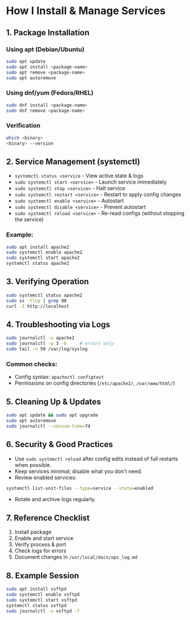 # How I Install & Manage Services

## 1. Package Installation
### Using apt (Debian/Ubuntu)
```bash
sudo apt update
sudo apt install <package-name>
sudo apt remove <package-name>
sudo apt autoremove
```

### Using dnf/yum (Fedora/RHEL)
```bash
sudo dnf install <package-name>
sudo dnf remove <package-name>
```

### Verification
```bash
which <binary>
<binary> --version
```

## 2. Service Management (systemctl)
- `systemctl status <service` - View active state & logs
- `sudo systemctl start <service>` - Launch service immediately
- `sudo systemctl stop <service>` - Halt service
- `sudo systemctl restart <service>` - Restart to apply config changes
- `sudo systemctl enable <service>` - Autostart
- `sudo systemctl disable <service>` - Prevent autostart
- `sudo systemctl reload <service>` - Re-read configs (without stopping the service)

### Example:
```bash
sudo apt install apache2
sudo systemctl enable apache2
sudo systemctl start apache2
systemctl status apache2
```

## 3. Verifying Operation
```bash
sudo systemctl status apache2
sudo ss -tlnp | grep 80
curl -I http://localhost
```

## 4. Troubleshooting via Logs
```bash
sudo journalctl -u apache2
sudo journalctl -p 3 -b     # errors only
sudo tail -n 50 /var/log/syslog
```
### Common checks:
- Config syntax: `apachectl configtest`
- Permissions on config directories (`/etc/apache2/`, `/var/www/html/`)

## 5. Cleaning Up & Updates
```bash
sudo apt update && sudo apt upgrade
sudo apt autoremove
sudo journalctl --vacuum-time=7d
```

## 6. Security & Good Practices
- Use `sudo systemctl reload` after config edits instead of full restarts when possible.
- Keep services minimal; disable what you don't need.
- Review enabled services:
```bash
systemctl list-unit-files --type=service --state=enabled
```
- Rotate and archive logs regularly.

## 7. Reference Checklist
1. Install package
2. Enable and start service
3. Verify process & port
4. Check logs for errors
5. Document changes in `/usr/local/docs/ops_log.md`

## 8. Example Session
```bash
sudo apt install vsftpd
sudo systemctl enable vsftpd
sudo systemctl start vsftpd
systemctl status vsftpd
sudo journalctl -u vsftpd -f
```

